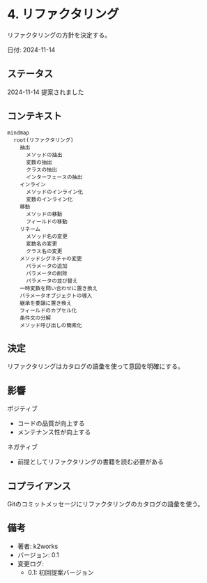 # 4. リファクタリング

リファクタリングの方針を決定する。

日付: 2024-11-14

## ステータス

2024-11-14 提案されました

## コンテキスト

```mermaid
mindmap
  root(リファクタリング)
    抽出
      メソッドの抽出
      変数の抽出
      クラスの抽出
      インターフェースの抽出
    インライン
      メソッドのインライン化
      変数のインライン化
    移動
      メソッドの移動
      フィールドの移動
    リネーム
      メソッド名の変更
      変数名の変更
      クラス名の変更
    メソッドシグネチャの変更
      パラメータの追加
      パラメータの削除
      パラメータの並び替え
    一時変数を問い合わせに置き換え
    パラメータオブジェクトの導入
    継承を委譲に置き換え
    フィールドのカプセル化
    条件文の分解
    メソッド呼び出しの簡素化
````

## 決定

リファクタリングはカタログの語彙を使って意図を明確にする。

## 影響

ポジティブ
- コードの品質が向上する
- メンテナンス性が向上する

ネガティブ
- 前提としてリファクタリングの書籍を読む必要がある


## コプライアンス

Gitのコミットメッセージにリファクタリングのカタログの語彙を使う。

## 備考

- 著者: k2works
- バージョン: 0.1
- 変更ログ:
    - 0.1: 初回提案バージョン
